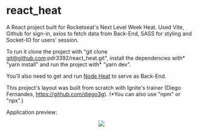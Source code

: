 # react_heat

A React project built for Rocketseat's Next Level Week Heat. Used Vite, Github for sign-in, axios to fetch data from Back-End, SASS for styling and Socket-IO for users' session.

To run it clone the project with "git clone git@github.com:pdr3392/react_heat.git", install the dependencies with* "yarn install" and run the project with* "yarn dev".

You'll also need to get and run <a href="https://github.com/pdr3392/nodeHeat">Node Heat</a> to serve as Back-End.

This project's layout was built from scratch with Ignite's trainer (Diego Fernandes, https://github.com/diego3g). (*You can also use "npm" or "npx".)

Application preview:

<div align="center">
<img src="https://i.imgur.com/aAi0Lvw.png" />
</div>
